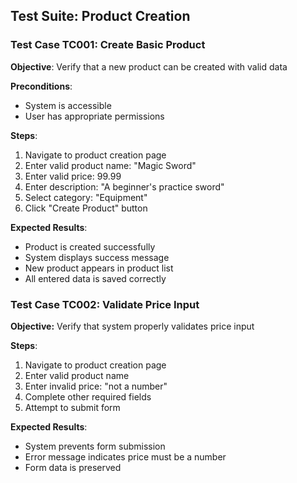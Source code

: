 ## Test Suite: Product Creation

### Test Case TC001: Create Basic Product

**Objective**: Verify that a new product can be created with valid data

**Preconditions**:
- System is accessible
- User has appropriate permissions

**Steps**:
1. Navigate to product creation page
2. Enter valid product name: "Magic Sword"
3. Enter valid price: 99.99
4. Enter description: "A beginner's practice sword"
5. Select category: "Equipment"
6. Click "Create Product" button

**Expected Results**:
- Product is created successfully
- System displays success message
- New product appears in product list
- All entered data is saved correctly

### Test Case TC002: Validate Price Input

**Objective:** Verify that system properly validates price input

**Steps**:
1. Navigate to product creation page
2. Enter valid product name
3. Enter invalid price: "not a number"
4. Complete other required fields
5. Attempt to submit form

**Expected Results**:
- System prevents form submission
- Error message indicates price must be a number
- Form data is preserved
